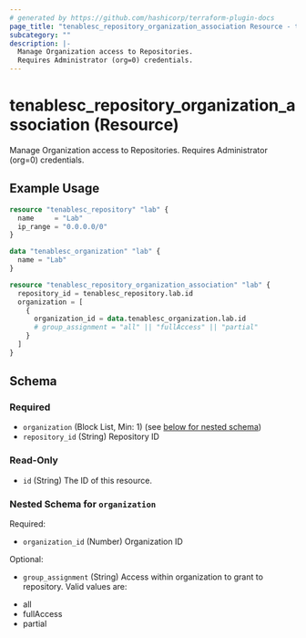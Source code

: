 ```yaml
---
# generated by https://github.com/hashicorp/terraform-plugin-docs
page_title: "tenablesc_repository_organization_association Resource - terraform-provider-tenablesc"
subcategory: ""
description: |-
  Manage Organization access to Repositories.
  Requires Administrator (org=0) credentials.
---
```


# tenablesc_repository_organization_association (Resource)

Manage Organization access to Repositories.
Requires Administrator (org=0) credentials.

## Example Usage

```terraform
resource "tenablesc_repository" "lab" {
  name     = "Lab"
  ip_range = "0.0.0.0/0"
}

data "tenablesc_organization" "lab" {
  name = "Lab"
}

resource "tenablesc_repository_organization_association" "lab" {
  repository_id = tenablesc_repository.lab.id
  organization = [
    {
      organization_id = data.tenablesc_organization.lab.id
      # group_assignment = "all" || "fullAccess" || "partial"
    }
  ]
}
```

<!-- schema generated by tfplugindocs -->
## Schema

### Required

- `organization` (Block List, Min: 1) (see [below for nested schema](#nestedblock--organization))
- `repository_id` (String) Repository ID

### Read-Only

- `id` (String) The ID of this resource.

<a id="nestedblock--organization"></a>
### Nested Schema for `organization`

Required:

- `organization_id` (Number) Organization ID

Optional:

- `group_assignment` (String) Access within organization to grant to repository. Valid values are:
 * all
 * fullAccess
 * partial


